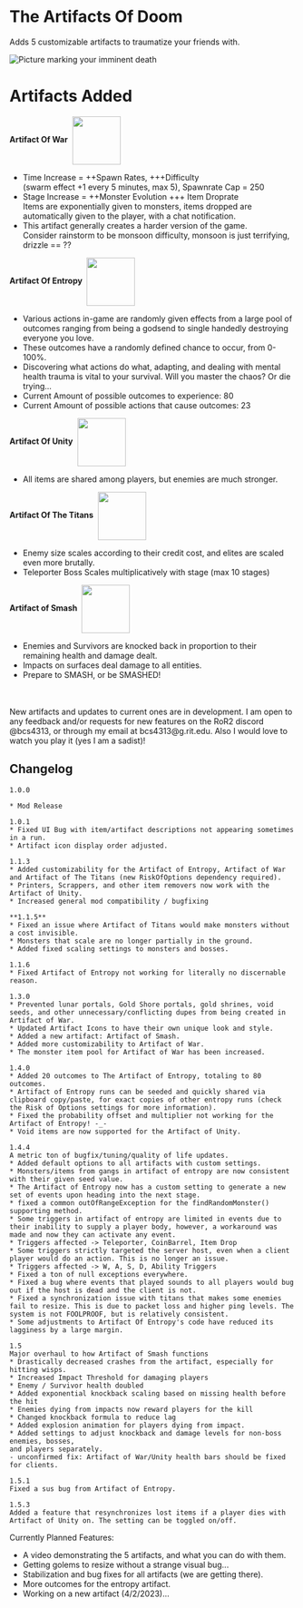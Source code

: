 # The Artifacts Of Doom

Adds 5 customizable artifacts to traumatize your friends with.

![Picture marking your imminent death](https://cdn.discordapp.com/attachments/519358395661156353/1126339595710242816/20221203003816_1.jpg)

# Artifacts Added

**Artifact Of War**&nbsp;
<img src=https://cdn.discordapp.com/attachments/613179339269210149/976267041520623666/Revised_-_Artifact_of_War_Enabled.png align="center" width="85px" height="85px"/>
* Time Increase = ++Spawn Rates, +++Difficulty<br> 
(swarm effect +1 every 5 minutes, max 5), Spawnrate Cap = 250
* Stage Increase = ++Monster Evolution +++ Item Droprate<br>
Items are exponentially given to monsters, items dropped 
are automatically given to the player, with a chat notification.
* This artifact generally creates a harder version of the game.<br> 
Consider rainstorm to be monsoon difficulty, monsoon is just terrifying, drizzle == ??

**Artifact Of Entropy**&nbsp;
<img src=https://cdn.discordapp.com/attachments/613179339269210149/976266895751806976/Revised_-_Icon_4._Artifact_of_Entropy.png align="center" width="85px" height="85px"/>
* Various actions in-game are randomly given effects from a large pool of outcomes ranging from being a godsend to single handedly destroying everyone you love.
* These outcomes have a randomly defined chance to occur, from 0-100%.
* Discovering what actions do what, adapting, and dealing with mental health trauma is vital to your survival. Will you master the chaos? Or die trying...
* Current Amount of possible outcomes to experience: 80
* Current Amount of possible actions that cause outcomes: 23

**Artifact Of Unity**&nbsp;
<img src=https://cdn.discordapp.com/attachments/613179339269210149/976266868060983316/Revised_-_Icon_3._Artifact_of_Unity.png align="center" width="85px" height="85px"/>
* All items are shared among players, but enemies are much stronger.

**Artifact Of The Titans**&nbsp;
<img src=https://cdn.discordapp.com/attachments/613179339269210149/976266993281953873/Revised_-_Icon_2._Artifact_of_the_Titans.png align="center" width="85px" height="85px"/>
* Enemy size scales according to their credit cost, and elites are scaled even more brutally.
* Teleporter Boss Scales multiplicatively with stage (max 10 stages)

**Artifact of Smash**&nbsp;
<img src=https://cdn.discordapp.com/attachments/613179339269210149/976266916450689044/Revised_-_Icon_5._Artifact_of_Smash.png align="center" width="85px" height="85px"/>
* Enemies and Survivors are knocked back in proportion to their remaining health and damage dealt.
* Impacts on surfaces deal damage to all entities. 
* Prepare to SMASH, or be SMASHED!
<br>
<br>
New artifacts and updates to current ones are in development. 
I am open to any feedback and/or requests for new features
on the RoR2 discord @bcs4313, or through my email at bcs4313@g.rit.edu. Also I would love to watch you play it (yes I am a sadist)!

## Changelog
```{r, max-height='10px'}
1.0.0

* Mod Release

1.0.1
* Fixed UI Bug with item/artifact descriptions not appearing sometimes in a run.
* Artifact icon display order adjusted.

1.1.3
* Added customizability for the Artifact of Entropy, Artifact of War and Artifact of The Titans (new RiskOfOptions dependency required).
* Printers, Scrappers, and other item removers now work with the Artifact of Unity.
* Increased general mod compatibility / bugfixing

**1.1.5**
* Fixed an issue where Artifact of Titans would make monsters without a cost invisible.
* Monsters that scale are no longer partially in the ground.
* Added fixed scaling settings to monsters and bosses.

1.1.6
* Fixed Artifact of Entropy not working for literally no discernable reason.

1.3.0
* Prevented lunar portals, Gold Shore portals, gold shrines, void seeds, and other unnecessary/conflicting dupes from being created in Artifact of War.
* Updated Artifact Icons to have their own unique look and style.
* Added a new artifact: Artifact of Smash.
* Added more customizability to Artifact of War.
* The monster item pool for Artifact of War has been increased.

1.4.0
* Added 20 outcomes to The Artifact of Entropy, totaling to 80 outcomes.
* Artifact of Entropy runs can be seeded and quickly shared via clipboard copy/paste, for exact copies of other entropy runs (check the Risk of Options settings for more information).
* Fixed the probability offset and multiplier not working for the Artifact of Entropy! -_-
* Void items are now supported for the Artifact of Unity.

1.4.4
A metric ton of bugfix/tuning/quality of life updates.
* Added default options to all artifacts with custom settings.
* Monsters/items from gangs in artifact of entropy are now consistent with their given seed value. 
* The Artifact of Entropy now has a custom setting to generate a new set of events upon heading into the next stage. 
* fixed a common outOfRangeException for the findRandomMonster() supporting method.
* Some triggers in artifact of entropy are limited in events due to their inability to supply a player body, however, a workaround was made and now they can activate any event.
* Triggers affected -> Teleporter, CoinBarrel, Item Drop
* Some triggers strictly targeted the server host, even when a client player would do an action. This is no longer an issue.
* Triggers affected -> W, A, S, D, Ability Triggers 
* Fixed a ton of null exceptions everywhere.
* Fixed a bug where events that played sounds to all players would bug out if the host is dead and the client is not.
* Fixed a synchronization issue with titans that makes some enemies fail to resize. This is due to packet loss and higher ping levels. The system is not FOOLPROOF, but is relatively consistent.
* Some adjustments to Artifact Of Entropy's code have reduced its lagginess by a large margin.

1.5
Major overhaul to how Artifact of Smash functions
* Drastically decreased crashes from the artifact, especially for hitting wisps.
* Increased Impact Threshold for damaging players
* Enemy / Survivor health doubled
* Added exponential knockback scaling based on missing health before the hit
* Enemies dying from impacts now reward players for the kill
* Changed knockback formula to reduce lag
* Added explosion animation for players dying from impact.
* Added settings to adjust knockback and damage levels for non-boss enemies, bosses, 
and players separately.
- unconfirmed fix: Artifact of War/Unity health bars should be fixed for clients.

1.5.1
Fixed a sus bug from Artifact of Entropy.

1.5.3
Added a feature that resynchronizes lost items if a player dies with Artifact of Unity on. The setting can be toggled on/off.
```

Currently Planned Features: 
* A video demonstrating the 5 artifacts, and what you can do with them.
* Getting golems to resize without a strange visual bug...
* Stabilization and bug fixes for all artifacts (we are getting there).
* More outcomes for the entropy artifact.
* Working on a new artifact (4/2/2023)...
